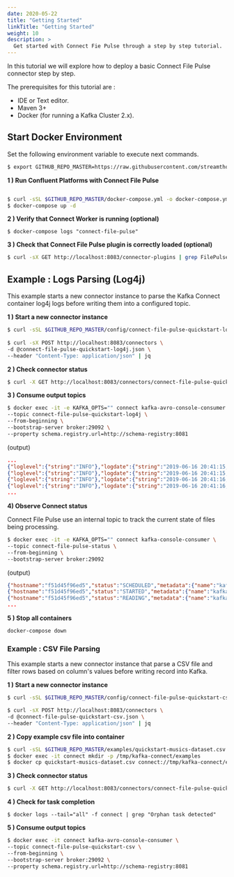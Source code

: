 ```yaml
---
date: 2020-05-22
title: "Getting Started"
linkTitle: "Getting Started"
weight: 10
description: >
  Get started with Connect Fie Pulse through a step by step tutorial.
---
```


In this tutorial we will explore how to deploy a basic Connect File Pulse connector step by step.

The prerequisites for this tutorial are :

* IDE or Text editor.
* Maven 3+
* Docker (for running a Kafka Cluster 2.x).

## Start Docker Environment

Set the following environment variable to execute next commands.

```bash
$ export GITHUB_REPO_MASTER=https://raw.githubusercontent.com/streamthoughts/kafka-connect-file-pulse/master/
```

**1 ) Run Confluent Platforms with Connect File Pulse**

```bash

$ curl -sSL $GITHUB_REPO_MASTER/docker-compose.yml -o docker-compose.yml
$ docker-compose up -d
```

**2 ) Verify that Connect Worker is running (optional)**
```
$ docker-compose logs "connect-file-pulse"
```

**3 ) Check that Connect File Pulse plugin is correctly loaded (optional)**
```bash
$ curl -sX GET http://localhost:8083/connector-plugins | grep FilePulseSourceConnector
```

## Example : Logs Parsing (Log4j)

This example starts a new connector instance to parse the Kafka Connect container log4j logs before writing them into a configured topic.

**1 ) Start a new connector instance**

```bash
$ curl -sSL $GITHUB_REPO_MASTER/config/connect-file-pulse-quickstart-log4j.json -o connect-file-pulse-quickstart-log4j.json
 
$ curl -sX POST http://localhost:8083/connectors \
-d @connect-file-pulse-quickstart-log4j.json \
--header "Content-Type: application/json" | jq
```

**2 ) Check connector status**
```bash
$ curl -X GET http://localhost:8083/connectors/connect-file-pulse-quickstart-log4j | jq
```

**3 ) Consume output topics**
```bash
$ docker exec -it -e KAFKA_OPTS="" connect kafka-avro-console-consumer \
--topic connect-file-pulse-quickstart-log4j \
--from-beginning \
--bootstrap-server broker:29092 \
--property schema.registry.url=http://schema-registry:8081
```

(output)
```json
...
{"loglevel":{"string":"INFO"},"logdate":{"string":"2019-06-16 20:41:15,247"},"message":{"string":"[main] Scanning for plugin classes. This might take a moment ... (org.apache.kafka.connect.cli.ConnectDistributed)"}}
{"loglevel":{"string":"INFO"},"logdate":{"string":"2019-06-16 20:41:15,270"},"message":{"string":"[main] Loading plugin from: /usr/share/java/schema-registry (org.apache.kafka.connect.runtime.isolation.DelegatingClassLoader)"}}
{"loglevel":{"string":"INFO"},"logdate":{"string":"2019-06-16 20:41:16,115"},"message":{"string":"[main] Registered loader: PluginClassLoader{pluginLocation=file:/usr/share/java/schema-registry/} (org.apache.kafka.connect.runtime.isolation.DelegatingClassLoader)"}}
{"loglevel":{"string":"INFO"},"logdate":{"string":"2019-06-16 20:41:16,115"},"message":{"string":"[main] Added plugin 'org.apache.kafka.common.config.provider.FileConfigProvider' (org.apache.kafka.connect.runtime.isolation.DelegatingClassLoader)"}}
...
```

**4) Observe Connect status**

Connect File Pulse use an internal topic to track the current state of files being processing.

```bash
$ docker exec -it -e KAFKA_OPTS="" connect kafka-console-consumer \
--topic connect-file-pulse-status \
--from-beginning \
--bootstrap-server broker:29092
```

(output)
```json
{"hostname":"f51d45f96ed5","status":"SCHEDULED","metadata":{"name":"kafka-connect.log","path":"/var/log/kafka","size":172559,"lastModified":1560772525000,"inode":1705406,"hash":661976312},"offset":{"position":-1,"rows":0,"timestamp":1560772525527}}
{"hostname":"f51d45f96ed5","status":"STARTED","metadata":{"name":"kafka-connect.log","path":"/var/log/kafka","size":172559,"lastModified":1560772525000,"inode":1705406,"hash":661976312},"offset":{"position":-1,"rows":0,"timestamp":1560772525719}}
{"hostname":"f51d45f96ed5","status":"READING","metadata":{"name":"kafka-connect.log","path":"/var/log/kafka","size":172559,"lastModified":1560772525000,"inode":1705406,"hash":661976312},"offset":{"position":174780,"rows":1911,"timestamp":1560772535322}}
...
```

**5 ) Stop all containers**
```bash
docker-compose down
```

### Example : CSV File Parsing

This example starts a new connector instance that parse a CSV file and filter rows based on column's values before writing record into Kafka.

**1 ) Start a new connector instance**

```bash
$ curl -sSL $GITHUB_REPO_MASTER/config/connect-file-pulse-quickstart-csv.json -o connect-file-pulse-quickstart-csv.json

$ curl -sX POST http://localhost:8083/connectors \
-d @connect-file-pulse-quickstart-csv.json \
--header "Content-Type: application/json" | jq
```

**2 ) Copy example csv file into container**

```bash
$ curl -sSL $GITHUB_REPO_MASTER/examples/quickstart-musics-dataset.csv -o quickstart-musics-dataset.csv
$ docker exec -it connect mkdir -p /tmp/kafka-connect/examples
$ docker cp quickstart-musics-dataset.csv connect://tmp/kafka-connect/examples/quickstart-musics-dataset.csv
```

**3 ) Check connector status**
```bash
$ curl -X GET http://localhost:8083/connectors/connect-file-pulse-quickstart-csv | jq
```

**4 ) Check for task completion**
```
$ docker logs --tail="all" -f connect | grep "Orphan task detected"
```

**5 ) Consume output topics**
```bash
$ docker exec -it connect kafka-avro-console-consumer \
--topic connect-file-pulse-quickstart-csv \
--from-beginning \
--bootstrap-server broker:29092 \
--property schema.registry.url=http://schema-registry:8081
```
